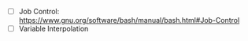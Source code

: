 - [ ] Job Control: https://www.gnu.org/software/bash/manual/bash.html#Job-Control
- [ ] Variable Interpolation
